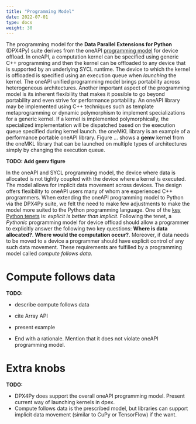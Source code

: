```yaml
---
title: "Programming Model"
date: 2022-07-01
type: docs
weight: 30
---
```


The programming model for the **Data Parallel Extensions for Python** (DPX4Py)
suite derives from the oneAPI [programming model][oneAPI-wiki] for device
offload. In oneAPI, a computation kernel can be specified using generic C++
programming and then the kernel can be offloaded to any device that is supported
by an underlying SYCL runtime. The device to which the kernel is offloaded is
specified using an execution queue when *launching* the kernel. The oneAPI
unified programming model brings portability across heterogeneous architectures.
Another important aspect of the programming model is its inherent flexibility
that makes it possible to go beyond portability and even strive for performance
portability. An oneAPI library may be implemented using C++ techniques such as
template metaprogramming or dynamic polymorphism to implement specializations
for a generic kernel. If a kernel is implemented polymorphically, the
specialized implementation will be dispatched based on the execution queue
specified during kernel launch. the oneMKL library is an example of a
performance portable oneAPI library. Figure ... shows a **gemv** kernel from the
oneMKL library that can be launched on multiple types of architectures simply by
changing the execution queue.

**TODO: Add gemv figure**

In the oneAPI and SYCL programming model, the device where data is allocated is
not tightly coupled with the device where a kernel is executed. The model allows
for implicit data movement across devices. The design offers flexibility to
oneAPI users many of whom are experienced C++ programmers. When extending the
oneAPI programming model to Python via the DPX4Py suite, we felt the need to
make few adjustments to make the model more suited to the Python programming
language. One of the [key Python tenets][pep20] is: *explicit is better than
implicit*. Following the tenet, a *Pythonic* programming model for device
offload should allow a programmer to explicitly answer the following two key
questions: **Where is data allocated?**. **Where would the computation occur?**.
Moreover, if data needs to be moved to a device a programmer should have
explicit control of any such data movement. These requirements are fulfilled by
a programming model called *compute follows data*.

# Compute follows data

**TODO:**
* describe compute follows data
* cite Array API
* present example

* End with a rationale. Mention that it does not violate oneAPI programming
  model.

# Extra knobs

**TODO:**

* DPX4Py does support the overall oneAPI programming model. Present current way
  of launching kernels in dpex.
* Compute follows data is the prescribed model, but libraries can support
  implicit data movement (similar to CuPy or TensorFlow) if the want.



[sycl]: https://www.khronos.org/sycl/
[oneAPI-wiki]: https://en.wikipedia.org/wiki/OneAPI_(compute_acceleration)
[pep20]: https://peps.python.org/pep-0020/

